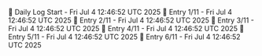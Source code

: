 📅 Daily Log Start - Fri Jul  4 12:46:52 UTC 2025
📌 Entry 1/11 - Fri Jul  4 12:46:52 UTC 2025
📌 Entry 2/11 - Fri Jul  4 12:46:52 UTC 2025
📌 Entry 3/11 - Fri Jul  4 12:46:52 UTC 2025
📌 Entry 4/11 - Fri Jul  4 12:46:52 UTC 2025
📌 Entry 5/11 - Fri Jul  4 12:46:52 UTC 2025
📌 Entry 6/11 - Fri Jul  4 12:46:52 UTC 2025
